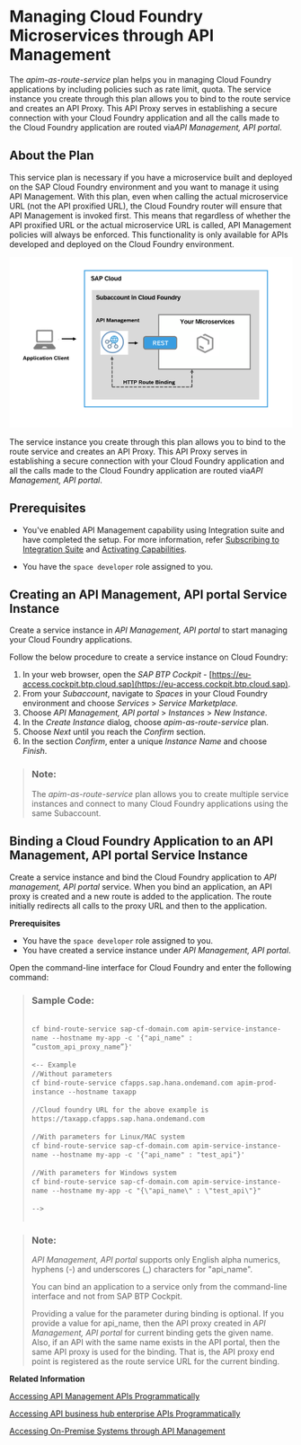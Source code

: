 <!-- loioe609a3efe6d64e1781cbf81ae5592071 -->

# Managing Cloud Foundry Microservices through API Management

The *apim-as-route-service* plan helps you in managing Cloud Foundry applications by including policies such as rate limit, quota. The service instance you create through this plan allows you to bind to the route service and creates an API Proxy. This API Proxy serves in establishing a secure connection with your Cloud Foundry application and all the calls made to the Cloud Foundry application are routed via*API Management, API portal*.



<a name="loioe609a3efe6d64e1781cbf81ae5592071__section_njp_xwj_blb"/>

## About the Plan

This service plan is necessary if you have a microservice built and deployed on the SAP Cloud Foundry environment and you want to manage it using API Management. With this plan, even when calling the actual microservice URL \(not the API proxified URL\), the Cloud Foundry router will ensure that API Management is invoked first. This means that regardless of whether the API proxified URL or the actual microservice URL is called, API Management policies will always be enforced. This functionality is only available for APIs developed and deployed on the Cloud Foundry environment.

![](images/Route_Service_Plan_e26cd92.png)

The service instance you create through this plan allows you to bind to the route service and creates an API Proxy. This API Proxy serves in establishing a secure connection with your Cloud Foundry application and all the calls made to the Cloud Foundry application are routed via*API Management, API portal*.



<a name="loioe609a3efe6d64e1781cbf81ae5592071__section_tvr_2gh_blb"/>

## Prerequisites

-   You've enabled API Management capability using Integration suite and have completed the setup. For more information, refer [Subscribing to Integration Suite](https://help.sap.com/docs/SAP_INTEGRATION_SUITE/51ab953548be4459bfe8539ecaeee98d/8a3c8b7a6b1c4f249bb81d11644ef806.html?version=CLOUD) and [Activating Capabilities](https://help.sap.com/docs/SAP_INTEGRATION_SUITE/51ab953548be4459bfe8539ecaeee98d/2ffb343c163c48a4b3a90f9f3c487328.html?version=CLOUD).

-   You have the `space developer` role assigned to you.




<a name="loioe609a3efe6d64e1781cbf81ae5592071__CreatingAPIMInstance"/>

## Creating an API Management, API portal Service Instance

Create a service instance in *API Management, API portal* to start managing your Cloud Foundry applications.

Follow the below procedure to create a service instance on Cloud Foundry:

1.  In your web browser, open the *SAP BTP Cockpit* - [https://eu-access.cockpit.btp.cloud.sap](https://eu-access.cockpit.btp.cloud.sap).
2.  From your *Subaccount*, navigate to *Spaces* in your Cloud Foundry environment and choose *Services* \> *Service Marketplace.*
3.  Choose *API Management, API portal* \> *Instances* \> *New Instance*.
4.  In the *Create Instance* dialog, choose *apim-as-route-service* plan.
5.  Choose *Next* until you reach the *Confirm* section.
6.  In the section *Confirm*, enter a unique *Instance Name* and choose *Finish*.

> ### Note:  
> The *apim-as-route-service* plan allows you to create multiple service instances and connect to many Cloud Foundry applications using the same Subaccount.



<a name="loioe609a3efe6d64e1781cbf81ae5592071__Binding"/>

## Binding a Cloud Foundry Application to an API Management, API portal Service Instance

Create a service instance and bind the Cloud Foundry application to *API management, API portal* service. When you bind an application, an API proxy is created and a new route is added to the application. The route initially redirects all calls to the proxy URL and then to the application.

**Prerequisites**

-   You have the `space developer` role assigned to you.
-   You have created a service instance under *API Management, API portal*.

Open the command-line interface for Cloud Foundry and enter the following command:

> ### Sample Code:  
> ```
> 
> cf bind-route-service sap-cf-domain.com apim-service-instance-name --hostname my-app -c '{"api_name" : ”custom_api_proxy_name”}'
> 
> <-- Example
> //Without parameters
> cf bind-route-service cfapps.sap.hana.ondemand.com apim-prod-instance --hostname taxapp
> 
> //Cloud foundry URL for the above example is https://taxapp.cfapps.sap.hana.ondemand.com
> 
> //With parameters for Linux/MAC system
> cf bind-route-service sap-cf-domain.com apim-service-instance-name --hostname my-app -c '{"api_name" : "test_api"}'
> 
> //With parameters for Windows system
> cf bind-route-service sap-cf-domain.com apim-service-instance-name --hostname my-app -c "{\"api_name\" : \"test_api\"}"
> 
> -->
>  
> ```

> ### Note:  
> *API Management, API portal* supports only English alpha numerics, hyphens \(-\) and underscores \(\_\) characters for "api\_name".
> 
> You can bind an application to a service only from the command-line interface and not from SAP BTP Cockpit.
> 
> Providing a value for the parameter during binding is optional. If you provide a value for api\_name, then the API proxy created in *API Management, API portal* for current binding gets the given name. Also, if an API with the same name exists in the API portal, then the same API proxy is used for the binding. That is, the API proxy end point is registered as the route service URL for the current binding.

**Related Information**  


[Accessing API Management APIs Programmatically](accessing-api-management-apis-programmatically-24a2c37.md "The apiportal-apiaccess plan offers external applications the ability to access the public APIs of the Integration Suite API Management capability. These APIs are used by the external applications to perform CRUD operations on API Management features like API proxies or products. These APIs are built on REST and OData principles and are extensively documented on the Business Accelerator Hub.")

[Accessing API business hub enterprise APIs Programmatically](accessing-api-business-hub-enterprise-apis-programmatically-dabee6e.md "The devportal-apiaccess plan allows you to access the API business hub enterprise APIs to programmatically onboard developers, create applications, and more.")

[Accessing On-Premise Systems through API Management](accessing-on-premise-systems-through-api-management-2fc7a5b.md "The on-premise-connectivity plan helps in achieving principal propagation while connecting to an on-premise backend system.")

